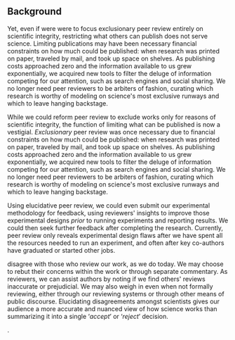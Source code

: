 

<!-- Perhaps for the slide version of this talk "Runways are an odd slightly-raised surface for scientists to choose to die on." or "When I ask fellow scientists whether they really want to be arbiters of fashion, I'm often surprised how many will choose a runway as the hill they're willing to die on." -->


## Background

Yet, even if were were to focus exclusionary peer review entirely on scientific integrity, restricting what others can publish does not serve science. Limiting publications may have been necessary financial constraints on how much could be published: when research was printed on paper, traveled by mail, and took up space on shelves. As publishing costs approached zero and the information available to us grew exponentially, we acquired new tools to filter the deluge of information competing for our attention, such as search engines and social sharing. We no longer need peer reviewers to be arbiters of fashion, curating which research is worthy of modeling on science's most exclusive runways and which to leave hanging backstage. 


While we could reform peer review to exclude works only for reasons of scientific integrity, the function of limiting what can be published is now a vestigial. *Exclusionary* peer review was once necessary due to financial constraints on how much could be published: when research was printed on paper, traveled by mail, and took up space on shelves. As publishing costs approached zero and the information available to us grew exponentially, we acquired new tools to filter the deluge of information competing for our attention, such as search engines and social sharing. We no longer need peer reviewers to be arbiters of fashion, curating which research is worthy of modeling on science's most exclusive runways and which to leave hanging backstage. 




Using elucidative peer review, we could even submit our experimental methodology for feedback, using reviewers' insights to improve those experimental designs *prior* to running experiments and reporting results. We could then seek further feedback after completing the research. Currently, peer review only reveals experimental design flaws after we have spent all the resources needed to run an experiment, and often after key co-authors have graduated or started other jobs.




disagree with those who review our work, as we do today. We may choose to rebut their concerns within the work or through separate commentary. As reviewers, we can assist authors by noting if we find others' reviews inaccurate or prejudicial. We may also weigh in even when not formally reviewing, either through our reviewing systems or through other means of public discourse. Elucidating disagreements amongst scientists gives our audience a more accurate and nuanced view of how science works than summarizing it into a single ‘*accept*’ or ‘*reject*’ decision.




 <!-- (The alternative is to send reviewers to another set of reviewers, who may be less diligent) -->.
 
<!-- Our faith in a scientific ritual that lacks scientific evidence diminishes the credibility of the scientific endeavor. -->

<!-- However, even if we choose which works to accept and reject based on scientific integrity alone, this act of *exclusionary* peer review would still hinder science. -->
<!-- abolished ‘*significance*’  alone is not enough, as some problems are inherent to *all* forms of *exclusionary* peer review, where reviewers have the power to decide whether a work is accepted for, or rejected from, publication. -->

<!-- Rejections imposed to censor one concerning element of a work may censor valuable results bundled into the same work.  -->


<!-- The surest way to avoid being corrupted by the power is to abdicate it to perform the service of reviewing peers' work without the power to choose if, or where, that work will be published. We could still protect scientific integrity, by requiring that when authors do publish their work, they include the reviews they've received with it.  -->


<!-- Rejecting papers for missteps, errors, or other causes of concern disclosed by authors only encourages authors to hide their works missteps and errors---subverting scientific integrity. -->



<!-- We would work to ensure the audience, in evaluating the work's credibility, was not disadvantaged by lacking expertise or the time to read as diligently as reviewers are expected to. -->









